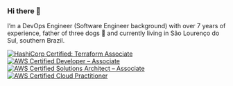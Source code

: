 ### Hi there 👋

I’m a DevOps Engineer (Software Engineer background) with over 7 years of experience, father of three dogs :dog: and currently living in São Lourenço do Sul, southern Brazil.

<!--START_SECTION:badges-->

[![HashiCorp Certified: Terraform Associate](https://images.credly.com/size/110x110/images/99289602-861e-4929-8277-773e63a2fa6f/image.png)](http://www.credly.com/badges/457a9289-a27c-4580-b9a1-8ef499b520f0 "HashiCorp Certified: Terraform Associate")
[![AWS Certified Developer – Associate](https://images.credly.com/size/110x110/images/598f6ac6-2dbd-4394-8ae4-943b2f4c43ea/AWS-Developer-Associate-2020.png)](http://www.credly.com/badges/385632f6-9d0d-466e-b9a5-9b2197dc0fbf "AWS Certified Developer – Associate")
[![AWS Certified Solutions Architect – Associate](https://images.credly.com/size/110x110/images/4bc21d8b-4afe-4fbd-9a90-a9de8bf7b240/AWS-SolArchitect-Associate-2020.png)](http://www.credly.com/badges/f02d2a17-7d4d-4c3d-a812-2071d8672d7a "AWS Certified Solutions Architect – Associate")
[![AWS Certified Cloud Practitioner](https://images.credly.com/size/110x110/images/68468004-5a85-4f3b-bc58-590773979486/AWS-CloudPractitioner-2020.png)](http://www.credly.com/badges/6841ad72-ee97-4761-ba62-eaa174760d88 "AWS Certified Cloud Practitioner")
<!--END_SECTION:badges-->
